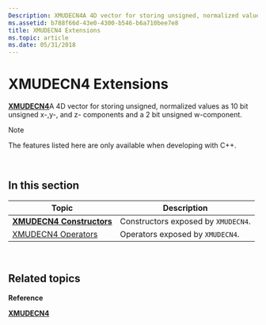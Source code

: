 ```yaml
---
Description: XMUDECN4A 4D vector for storing unsigned, normalized values as 10 bit unsigned x-,y-, and z- components and a 2 bit unsigned w-component.
ms.assetid: b788f66d-43e0-4300-b546-b6a710bee7e8
title: XMUDECN4 Extensions
ms.topic: article
ms.date: 05/31/2018
---
```


# XMUDECN4 Extensions

[**XMUDECN4**](https://msdn.microsoft.com/en-us/library/Ee420527(v=VS.85).aspx)A 4D vector for storing unsigned, normalized values as 10 bit unsigned x-,y-, and z- components and a 2 bit unsigned w-component.

> [!Note]  
> The features listed here are only available when developing with C++.

 

## In this section



| Topic                                                       | Description                                    |
|-------------------------------------------------------------|------------------------------------------------|
| [**XMUDECN4 Constructors**](xmudecn4-ctor.md)<br/>   | Constructors exposed by `XMUDECN4`.<br/> |
| [XMUDECN4 Operators](ovw-xmudecn4-operators.md)<br/> | Operators exposed by `XMUDECN4`.<br/>    |



 

## Related topics

<dl> <dt>

**Reference**
</dt> <dt>

[**XMUDECN4**](https://msdn.microsoft.com/en-us/library/Ee420527(v=VS.85).aspx)
</dt> </dl>

 

 




